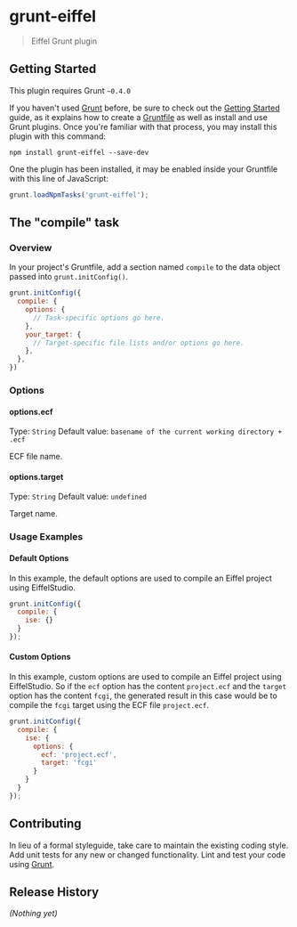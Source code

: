 # grunt-eiffel

> Eiffel Grunt plugin

## Getting Started
This plugin requires Grunt `~0.4.0`

If you haven't used [Grunt](http://gruntjs.com/) before, be sure to check out the [Getting Started](http://gruntjs.com/getting-started) guide, as it explains how to create a [Gruntfile](http://gruntjs.com/sample-gruntfile) as well as install and use Grunt plugins. Once you're familiar with that process, you may install this plugin with this command:

```shell
npm install grunt-eiffel --save-dev
```

One the plugin has been installed, it may be enabled inside your Gruntfile with this line of JavaScript:

```js
grunt.loadNpmTasks('grunt-eiffel');
```

## The "compile" task

### Overview
In your project's Gruntfile, add a section named `compile` to the data object passed into `grunt.initConfig()`.

```js
grunt.initConfig({
  compile: {
    options: {
      // Task-specific options go here.
    },
    your_target: {
      // Target-specific file lists and/or options go here.
    },
  },
})
```

### Options

#### options.ecf
Type: `String`
Default value: `basename of the current working directory + .ecf`

ECF file name.

#### options.target
Type: `String`
Default value: `undefined`

Target name.

### Usage Examples

#### Default Options
In this example, the default options are used to compile an Eiffel project using EiffelStudio.

```js
grunt.initConfig({
  compile: {
    ise: {}
  }
});
```

#### Custom Options
In this example, custom options are used to compile an Eiffel project using EiffelStudio.
So if the `ecf` option has the content `project.ecf` and the `target` option has the content `fcgi`, the generated result in this case would be to compile the `fcgi` target using the ECF file `project.ecf`.

```js
grunt.initConfig({
  compile: {
    ise: {
      options: {
        ecf: 'project.ecf',
        target: 'fcgi'
      }
    }
  }
});
```

## Contributing
In lieu of a formal styleguide, take care to maintain the existing coding style. Add unit tests for any new or changed functionality. Lint and test your code using [Grunt](http://gruntjs.com/).

## Release History
_(Nothing yet)_
